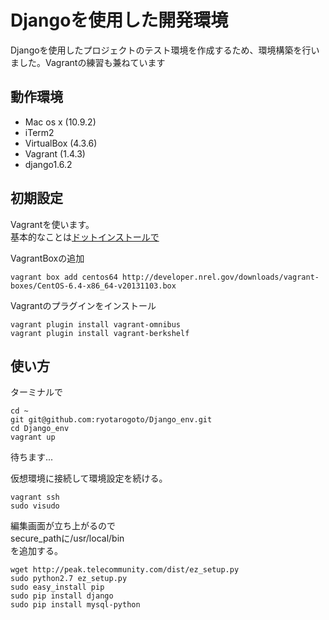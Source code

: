 Djangoを使用した開発環境
=====================

Djangoを使用したプロジェクトのテスト環境を作成するため、環境構築を行いました。Vagrantの練習も兼ねています

## 動作環境
* Mac os x (10.9.2)
* iTerm2
* VirtualBox (4.3.6)
* Vagrant (1.4.3)
* django1.6.2

## 初期設定
Vagrantを使います。  
基本的なことは[ドットインストールで](http://dotinstall.com/lessons/basic_local_development_v2)

VagrantBoxの追加  

    vagrant box add centos64 http://developer.nrel.gov/downloads/vagrant-boxes/CentOS-6.4-x86_64-v20131103.box

Vagrantのプラグインをインストール  

    vagrant plugin install vagrant-omnibus
    vagrant plugin install vagrant-berkshelf

## 使い方
ターミナルで  

    cd ~
    git git@github.com:ryotarogoto/Django_env.git
    cd Django_env
    vagrant up

待ちます...

仮想環境に接続して環境設定を続ける。

    vagrant ssh
    sudo visudo

編集画面が立ち上がるので  
secure_pathに/usr/local/bin  
を追加する。

    wget http://peak.telecommunity.com/dist/ez_setup.py
    sudo python2.7 ez_setup.py
    sudo easy_install pip
    sudo pip install django
    sudo pip install mysql-python


